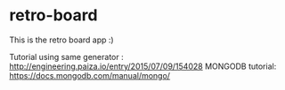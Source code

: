 # retro-board
This is the retro board app :)

Tutorial using same generator : http://engineering.paiza.io/entry/2015/07/09/154028
MONGODB tutorial: https://docs.mongodb.com/manual/mongo/
